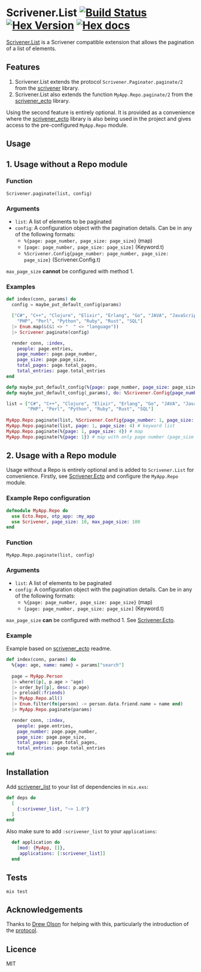 # Scrivener.List [![Build Status](https://travis-ci.org/stephenmoloney/scrivener_list.svg)](https://travis-ci.org/stephenmoloney/scrivener_list) [![Hex Version](http://img.shields.io/hexpm/v/scrivener_list.svg?style=flat)](https://hex.pm/packages/scrivener_list) [![Hex docs](http://img.shields.io/badge/hex.pm-docs-green.svg?style=flat)](https://hexdocs.pm/scrivener_list)

[Scrivener.List](https://hex.pm/packages/scrivener_list) is a Scrivener compatible extension that
allows the pagination of a list of elements.

## Features 

  1. Scrivener.List extends the protocol `Scrivener.Paginater.paginate/2` from the [scrivener](https://github.com/drewolson/scrivener) library.
  2. Scrivener.List also extends the function `MyApp.Repo.paginate/2` from the [scrivener_ecto](https://github.com/drewolson/scrivener_ecto) library.
    
Using the second feature is entirely optional. It is provided as a convenience where the [scrivener_ecto](https://github.com/drewolson/scrivener_ecto) 
library is also being used in the project and gives access to the pre-configured `MyApp.Repo` module.


## Usage

## 1. Usage without a Repo module 


### Function 

```Scrivener.paginate(list, config)```

### Arguments

- ```list```: A list of elements to be paginated
- ```config```: A configuration object with the pagination details. Can be in any of the following formats:
     - ```%{page: page_number, page_size: page_size}``` (map)
     - ```[page: page_number, page_size: page_size]``` (Keyword.t)
     - ```%Scrivener.Config{page_number: page_number, page_size: page_size}``` (Scrivener.Config.t)

`max_page_size` **cannot** be configured with method 1.

### Examples

```elixir
def index(conn, params) do
  config = maybe_put_default_config(params)

  ["C#", "C++", "Clojure", "Elixir", "Erlang", "Go", "JAVA", "JavaScript", "Lisp",
    "PHP", "Perl", "Python", "Ruby", "Rust", "SQL"]
  |> Enum.map(&(&1 <> "  " <> "language"))
  |> Scrivener.paginate(config)

  render conn, :index,
    people: page.entries,
    page_number: page.page_number,
    page_size: page.page_size,
    total_pages: page.total_pages,
    total_entries: page.total_entries
end

defp maybe_put_default_config(%{page: page_number, page_size: page_size} = params), do: params
defp maybe_put_default_config(_params), do: %Scrivener.Config{page_number: 1, page_size: 10}
```


```elixir  
list = ["C#", "C++", "Clojure", "Elixir", "Erlang", "Go", "JAVA", "JavaScript", "Lisp",
        "PHP", "Perl", "Python", "Ruby", "Rust", "SQL"]
        
MyApp.Repo.paginate(list, %Scrivener.Config{page_number: 1, page_size: 4}) # %Scrivener.Config{}
MyApp.Repo.paginate(list, page: 1, page_size: 4) # keyword list
MyApp.Repo.paginate(%{page: 1, page_size: 4}) # map
MyApp.Repo.paginate(%{page: 1}) # map with only page number (page_size defaults to 10)
```


## 2. Usage with a Repo module

Usage without a Repo is entirely optional and is added to `Scrivener.List` for convenience. 
Firstly, see [Scrivener.Ecto](https://github.com/drewolson/scrivener_ecto) and configure the `MyApp.Repo` module.

### Example Repo configuration

```elixir
defmodule MyApp.Repo do
  use Ecto.Repo, otp_app: :my_app
  use Scrivener, page_size: 10, max_page_size: 100
end
```

### Function 

```MyApp.Repo.paginate(list, config)```

### Arguments

- ```list```: A list of elements to be paginated
- ```config```: A configuration object with the pagination details. Can be in any of the following formats:
     - ```%{page: page_number, page_size: page_size}``` (map)
     - ```[page: page_number, page_size: page_size]``` (Keyword.t)

`max_page_size` **can** be configured with method 1. See [Scrivener.Ecto](https://github.com/drewolson/scrivener_ecto).

### Example

Example based on [scrivener_ecto](https://github.com/drewolson/scrivener_ecto) readme.


```elixir
def index(conn, params) do
  %{age: age, name: name} = params["search"] 
  
  page = MyApp.Person
  |> where([p], p.age > ^age)
  |> order_by([p], desc: p.age)
  |> preload(:friends)
  |> MyApp.Repo.all()
  |> Enum.filter(fn(person) -> person.data.friend.name = name end)
  |> MyApp.Repo.paginate(params)

  render conn, :index,
    people: page.entries,
    page_number: page.page_number,
    page_size: page.page_size,
    total_pages: page.total_pages,
    total_entries: page.total_entries
end
```


## Installation

Add [scrivener_list](https://hex.pm/packages/scrivener_list) to your list of dependencies in `mix.exs`:

```elixir
def deps do
  [
    {:scrivener_list, "~> 1.0"}
  ]
end
```

Also make sure to add `:scrivener_list` to your `applications`:

```elixir
  def application do
    [mod: {MyApp, []},
     applications: [:scrivener_list]]
  end
```
## Tests

```shell
mix test
```


## Acknowledgements

Thanks to [Drew Olson](https://github.com/drewolson) for helping with this, particularly the introduction of the [protocol](http://blog.drewolson.org/extensible-design-with-protocols/).


## Licence

MIT
